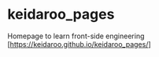# keidaroo_pages
Homepage to learn front-side engineering
[https://keidaroo.github.io/keidaroo_pages/]
